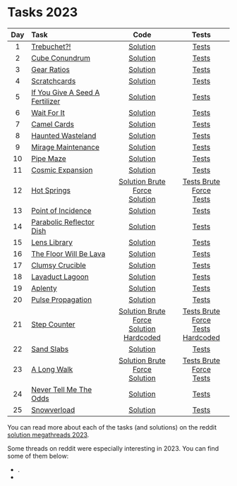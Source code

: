 # Tasks 2023

| Day | Task                                                                   |                                                         Code                                                         |                                                                                                                              Tests                                                                                                                              |
|:---:|:-----------------------------------------------------------------------|:--------------------------------------------------------------------------------------------------------------------:|:---------------------------------------------------------------------------------------------------------------------------------------------------------------------------------------------------------------------------------------------------------------:|
|  1  | [Trebuchet?!](https://adventofcode.com/2023/day/1)                     |                                           [Solution](day01/Trebuchet.java)                                           |                                                                             [Tests](../../../../../../../src/test/java/com/example/adventofcode/year2023/day01/TrebuchetTest.java)                                                                              |
|  2  | [Cube Conundrum](https://adventofcode.com/2023/day/2)                  |                                         [Solution](day02/CubeConundrum.java)                                         |                                                                           [Tests](../../../../../../../src/test/java/com/example/adventofcode/year2023/day02/CubeConundrumTest.java)                                                                            |
|  3  | [Gear Ratios](https://adventofcode.com/2023/day/3)                     |                                          [Solution](day03/GearRatios.java)                                           |                                                                             [Tests](../../../../../../../src/test/java/com/example/adventofcode/year2023/day03/GearRatiosTest.java)                                                                             |
|  4  | [Scratchcards](https://adventofcode.com/2023/day/4)                    |                                         [Solution](day04/Scratchcards.java)                                          |                                                                            [Tests](../../../../../../../src/test/java/com/example/adventofcode/year2023/day04/ScratchcardsTest.java)                                                                            |
|  5  | [If You Give A Seed A Fertilizer](https://adventofcode.com/2023/day/5) |                                   [Solution](day05/IfYouGiveASeedAFertilizer.java)                                   |                                                                     [Tests](../../../../../../../src/test/java/com/example/adventofcode/year2023/day05/IfYouGiveASeedAFertilizerTest.java)                                                                      |
|  6  | [Wait For It](https://adventofcode.com/2023/day/6)                     |                                           [Solution](day06/WaitForIt.java)                                           |                                                                             [Tests](../../../../../../../src/test/java/com/example/adventofcode/year2023/day06/WaitForItTest.java)                                                                              |
|  7  | [Camel Cards](https://adventofcode.com/2023/day/7)                     |                                          [Solution](day07/CamelCards.java)                                           |                                                                             [Tests](../../../../../../../src/test/java/com/example/adventofcode/year2023/day07/CamelCardsTest.java)                                                                             |
|  8  | [Haunted Wasteland](https://adventofcode.com/2023/day/8)               |                                       [Solution](day08/HauntedWasteland.java)                                        |                                                                          [Tests](../../../../../../../src/test/java/com/example/adventofcode/year2023/day08/HauntedWastelandTest.java)                                                                          |
|  9  | [Mirage Maintenance](https://adventofcode.com/2023/day/9)              |                                       [Solution](day09/MirageMaintenance.java)                                       |                                                                         [Tests](../../../../../../../src/test/java/com/example/adventofcode/year2023/day09/MirageMaintenanceTest.java)                                                                          |
| 10  | [Pipe Maze](https://adventofcode.com/2023/day/10)                      |                                           [Solution](day10/PipeMaze.java)                                            |                                                                              [Tests](../../../../../../../src/test/java/com/example/adventofcode/year2023/day10/PipeMazeTest.java)                                                                              |
| 11  | [Cosmic Expansion](https://adventofcode.com/2023/day/11)               |                                        [Solution](day11/CosmicExpansion.java)                                        |                                                                          [Tests](../../../../../../../src/test/java/com/example/adventofcode/year2023/day11/CosmicExpansionTest.java)                                                                           |
| 12  | [Hot Springs](https://adventofcode.com/2023/day/12)                    |            [Solution Brute Force](day12/HotSpringsBruteForce.java) <br> [Solution](day12/HotSprings.java)            |           [Tests Brute Force](../../../../../../../src/test/java/com/example/adventofcode/year2023/day12/HotSpringsBruteForceTest.java) <br> [Tests](../../../../../../../src/test/java/com/example/adventofcode/year2023/day12/HotSpringsTest.java)            |   |
| 13  | [Point of Incidence](https://adventofcode.com/2023/day/13)             |                                       [Solution](day13/PointOfIncidence.java)                                        |                                                                          [Tests](../../../../../../../src/test/java/com/example/adventofcode/year2023/day13/PointOfIncidenceTest.java)                                                                          |
| 14  | [Parabolic Reflector Dish](https://adventofcode.com/2023/day/14)       |                                    [Solution](day14/ParabolicReflectorDish.java)                                     |                                                                       [Tests](../../../../../../../src/test/java/com/example/adventofcode/year2023/day14/ParabolicReflectorDishTest.java)                                                                       |
| 15  | [Lens Library](https://adventofcode.com/2023/day/15)                   |                                          [Solution](day15/LensLibrary.java)                                          |                                                                            [Tests](../../../../../../../src/test/java/com/example/adventofcode/year2023/day15/LensLibraryTest.java)                                                                             |
| 16  | [The Floor Will Be Lava](https://adventofcode.com/2023/day/16)         |                                      [Solution](day16/TheFloorWillBeLava.java)                                       |                                                                         [Tests](../../../../../../../src/test/java/com/example/adventofcode/year2023/day16/TheFloorWillBeLavaTest.java)                                                                         |
| 17  | [Clumsy Crucible](https://adventofcode.com/2023/day/17)                |                                        [Solution](day17/ClumsyCrucible.java)                                         |                                                                           [Tests](../../../../../../../src/test/java/com/example/adventofcode/year2023/day17/ClumsyCrucibleTest.java)                                                                           |
| 18  | [Lavaduct Lagoon](https://adventofcode.com/2023/day/18)                |                                        [Solution](day18/LavaductLagoon.java)                                         |                                                                           [Tests](../../../../../../../src/test/java/com/example/adventofcode/year2023/day18/LavaductLagoonTest.java)                                                                           |
| 19  | [Aplenty](https://adventofcode.com/2023/day/19)                        |                                            [Solution](day19/Aplenty.java)                                            |                                                                              [Tests](../../../../../../../src/test/java/com/example/adventofcode/year2023/day19/AplentyTest.java)                                                                               |
| 20  | [Pulse Propagation](https://adventofcode.com/2023/day/20)              |                                       [Solution](day20/PulsePropagation.java)                                        |                                                                          [Tests](../../../../../../../src/test/java/com/example/adventofcode/year2023/day20/PulsePropagationTest.java)                                                                          |
| 21  | [Step Counter](https://adventofcode.com/2023/day/21)                   | [Solution Brute Force](day21/StepCounterBruteForce.java) <br>  [Solution Hardcoded](day21/StepCounterHardcoded.java) | [Tests Brute Force](../../../../../../../src/test/java/com/example/adventofcode/year2023/day21/StepCounterBruteForceTest.java) <br> [Tests Hardcoded](../../../../../../../src/test/java/com/example/adventofcode/year2023/day21/StepCounterHardcodedTest.java) |   |
| 22  | [Sand Slabs](https://adventofcode.com/2023/day/22)                     |                                           [Solution](day22/SandSlabs.java)                                           |                                                                             [Tests](../../../../../../../src/test/java/com/example/adventofcode/year2023/day22/SandSlabsTest.java)                                                                              |
| 23  | [A Long Walk](https://adventofcode.com/2023/day/23)                    |             [Solution Brute Force](day23/ALongWalkBruteForce.java) <br> [Solution](day23/ALongWalk.java)             |            [Tests Brute Force](../../../../../../../src/test/java/com/example/adventofcode/year2023/day23/ALongWalkBruteForceTest.java) <br> [Tests](../../../../../../../src/test/java/com/example/adventofcode/year2023/day23/ALongWalkTest.java)             |
| 24  | [Never Tell Me The Odds](https://adventofcode.com/2023/day/24)         |                                      [Solution](day24/NeverTellMeTheOdds.java)                                       |                                                                         [Tests](../../../../../../../src/test/java/com/example/adventofcode/year2023/day24/NeverTellMeTheOddsTest.java)                                                                         |
| 25  | [Snowverload](https://adventofcode.com/2023/day/25)                    |                                          [Solution](day25/Snowverload.java)                                          |                                                                            [Tests](../../../../../../../src/test/java/com/example/adventofcode/year2023/day25/SnowverloadTest.java)                                                                             |

You can read more about each of the tasks (and solutions) on the
reddit [solution megathreads 2023](https://www.reddit.com/r/adventofcode/wiki/archives/solution_megathreads/2023/).

Some threads on reddit were especially interesting in 2023. You can find some of them below:

* .
* 